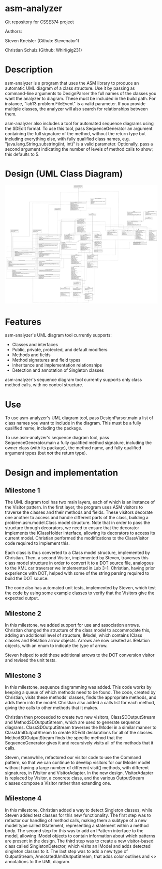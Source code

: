 # asm-analyzer
Git repository for CSSE374 project

Authors:

Steven Kneisler (Github: Stevenator1)

Christian Schulz (Github: Whirligig231)

# Description

asm-analyzer is a program that uses the ASM library to produce an automatic UML diagram of a class structure. Use it by passing as command-line arguments to DesignParser the full names of the classes you want the analyzer to diagram. These must be included in the build path. For instance, "lab13.problem.FileEvent" is a valid parameter. If you provide multiple classes, the analyzer will also search for relationships between them.

asm-analyzer also includes a tool for automated sequence diagrams using the SDEdit format. To use this tool, pass SequenceGenerator an argument containing the full signature of the method, without the return type but including everything else, with fully qualified class names, e.g. "java.lang.String.substring(int, int)" is a valid parameter. Optionally, pass a second argument indicating the number of levels of method calls to show; this defaults to 5.

# Design (UML Class Diagram)

![UML Class Diagram for the project](./AsmAnalyzer/docs/project_manual.png)

# Features

asm-analyzer's UML diagram tool currently supports:

- Classes and interfaces
- Public, private, protected, and default modifiers
- Methods and fields
- Method signatures and field types
- Inheritance and implementation relationships
- Detection and annotation of Singleton classes

asm-analyzer's sequence diagram tool currently supports only class method calls, with no control structure.

# Use

To use asm-analyzer's UML diagram tool, pass DesignParser.main a list of class names you want to include in the diagram. This must be a fully qualified name, including the package.

To use asm-analyzer's sequence diagram tool, pass SequenceGenerator.main a fully qualified method signature, including the owner class (with its package), the method name, and fully qualified argument types (but *not* the return type).

# Design and implementation

## Milestone 1

The UML diagram tool has two main layers, each of which is an instance of the Visitor pattern. In the first layer, the program uses ASM visitors to traverse the classes and their methods and fields. These visitors decorate one another to access and handle different parts of the class, building a problem.asm.model.Class model structure. Note that in order to pass the structure through decorators, we need to ensure that the decorator implements the IClassHolder interface, allowing its decorators to access its current model. Christian performed the modifications to the ClassVisitor code required to implement this.

Each class is thus converted to a Class model structure, implemented by Christian. Then, a second Visitor, implemented by Steven, traverses this class model structure in order to convert it to a DOT source file, analogous to the XML car traverser we implemented in Lab 3-1. Christian, having prior experience with DOT, helped with some of the string parsing required to build the DOT source.

The code also has automated unit tests, implemented by Steven, which test the code by using some example classes to verify that the Visitors give the expected output.

## Milestone 2

In this milestone, we added support for use and association arrows. Christian changed the structure of the class model to accommodate this, adding an additional level of structure, IModel, which contains IClass classes and IRelation arrow objects. Arrows are now created as IRelation objects, with an enum to indicate the type of arrow.

Steven helped to add these additional arrows to the DOT conversion visitor and revised the unit tests.

## Milestone 3

In this milestone, sequence diagramming was added. This code works by keeping a queue of which methods need to be found. The code, created by Christian, visits these methods' classes, finds the appropriate methods, and adds them into the model. Christian also added a calls list for each method, giving the calls to other methods that it makes.

Christian then proceeded to create two new visitors, ClassSDOutputStream and MethodSDOutputStream, which are used to generate sequence diagrams. ClassSDOutputStream traverses the IModel in a similar manner to ClassUmlOutputStream to create SDEdit declarations for all of the classes. MethodSDOutputStream finds the specific method that the SequenceGenerator gives it and recursively visits all of the methods that it calls.

Steven, meanwhile, refactored our visitor code to use the Command pattern, so that we can continue to develop visitors for our IModel model without having a large number of different visit() methods, with different signatures, in IVisitor and VisitorAdapter. In the new design, VisitorAdapter is replaced by Visitor, a concrete class, and the various OutputStream classes compose a Visitor rather than extending one.

## Milestone 4

In this milestone, Christian added a way to detect Singleton classes, while Steven added test classes for this new functionality. The first step was to refactor our handling of method calls, making them a subtype of a new model type called IStatement, representing a statement within a method body. The second step for this was to add an IPattern interface to the model, allowing IModel objects to contain information about which patterns are present in the design. The third step was to create a new visitor-based class called SingletonDetector, which visits an IModel and adds detected singleton classes to it. The last step was to add a new type of OutputStream, AnnotatedUmlOutputStream, that adds color outlines and <<Singleton>> annotations to the UML diagram.